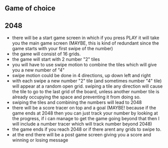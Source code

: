 Game of choice
--------------
2048
--------------

- there will be a start game screen in which if you press PLAY it will take you the main game screen (MAYBE, this is kind of redundant since the game starts with your first swipe of the number)
- the game will consist of 16 grids. 
- the game will start with 2 number "2" tiles 
- you will have to use swipe motion to combine the tiles which will give you a new number of "4"
- swipe motion could be done in 4 directions, up down left and right
- with each swipe a new number "2" tile (and sometimes number "4" tile) will appear at a random open grid. swiping a tile any direction will cause the tile to go to the last grid of the board, unless another number tile is already occupying the space and preventing it from doing so. 
- swiping the tiles and combining the numbers will lead to 2048
- there will be a score tracer on top and a goal (MAYBE! because if the game ends at 2048 then you can just track your number by looking at the progress, if i can manage to get the game going beyond that then I will include a number tracer which will track number beyond 2048)
- the game ends if you reach 2048 or if there arent any grids to swipe to. 
- at the end there will be a post game screen giving you a score and winning or losing message 



